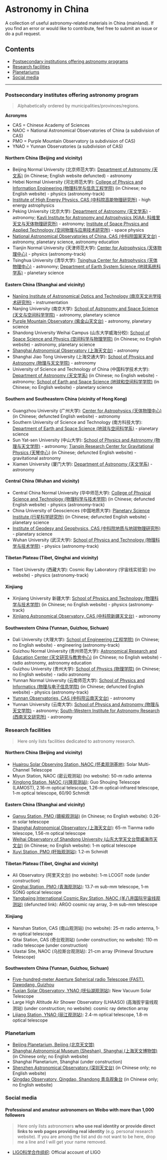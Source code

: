 # Astronomy in China
A collection of useful astronomy-related materials in China (mainland). If you find an error or would like to contribute, feel free to submit an issue or do a pull request.

## Contents

- [Postsecondary institutions offering astronomy programs](#programs)
- [Research facilities](#facilities)
- [Planetariums](#planetariums)
- [Social media](#social-media)

***

### Postsecondary institutes offering astronomy program

> Alphabetically ordered by municipalities/provinces/regions.

**Acronyms**

- CAS = Chinese Academy of Sciences
- NAOC = National Astronomical Observatories of China (a subdivision of CAS)
- PMO = Purple Mountain Observatory (a subdivision of CAS)
- YNAO = Yunnan Observatories (a subdivision of CAS)

#### Northern China (Beijing and vicinity)

- Beijing Normal University (北京师范大学): [Department of Astronomy (天文系)](http://astrowww.bnu.edu.cn/NewCN/index.php) (in Chinese; English website defuncted) - astronomy
- Hebei Normal University (河北师范大学): [College of Physics and Information Engineering (物理科学与信息工程学院)](http://phys.hebtu.edu.cn/) (in Chinese; no English website) - physics (astronomy-track)
- [Institute of High Energy Physics, CAS (中科院高能物理研究所)](http://english.ihep.cas.cn/) - high energy astrophysics
- Peking University (北京大学): [Department of Astronomy (天文学系)](http://vega.bac.pku.edu.cn/yingwenb.htm) - astronomy; [Kavli Institute for Astronomy and Astrophysics (KIAA; 科维里天文与天体物理研究所)](http://kiaa.pku.edu.cn) - astronomy; [Institute of Space Physics and Applied Technology (空间物理与应用技术研究所)](http://www.space.pku.edu.cn/english/index.htm) - space physics
- [National Astronomical Observatories of China, CAS (中科院国家天文台)](http://english.nao.cas.cn/) - astronomy, planetary science, astronomy education
- Tianjin Normal University (天津师范大学): [Center for Astrophysics (天体物理中心)](http://wlycl.tjnu.edu.cn/English.htm) - physics (astronomy-track)
- Tsinghua University (清华大学): [Tsinghua Center for Astrophysics (天体物理中心)](http://astro.tsinghua.edu.cn/) - astronomy; [Department of Earth System Science (地球系统科学系)](http://www.cess.tsinghua.edu.cn/publish/essen/index.html) - planetary science

#### Eastern China (Shanghai and vicinity)

- [Nanjing Institute of Astronomical Optics and Technology (南京天文光学技术研究所)](http://english.niaot.cas.cn/) - instrumentation
- Nanjing University (南京大学): [School of Astronomy and Space Science (天文与空间科学学院)](http://astronomy.nju.edu.cn/) - astronomy, planetary science
- [Purple Mountain Observatory (紫金山天文台)](http://english.pmo.cas.cn/) - astronomy, planetary science
- Shandong University Weihai Campus (山东大学威海分校): [School of Space Science and Physics (空间科学与物理学院)](https://apd.wh.sdu.edu.cn/) (in Chinese; no English website) - astronomy, planetary science
- [Shanghai Astronomical Observatory (上海天文台)](http://english.shao.cas.cn/) - astronomy
- Shanghai Jiao Tong University (上海交通大学): [School of Physics and Astronomy (物理与天文学院)](http://www.physics.sjtu.edu.cn/en/) - astronomy
- University of Science and Technology of China (中国科学技术大学): [Department of Astronomy (天文学系)](https://astro.ustc.edu.cn/) (in Chinese; no English website) - astronomy; [School of Earth and Space Science (地球和空间科学学院)](http://ess.ustc.edu.cn/) (in Chinese; no English website) - planetary science

#### Southern and Southeastern China (vicinity of Hong Kong)

- Guangzhou University (广州大学): [Center for Astrophysics (天体物理中心)](http://cfa.gzhu.edu.cn) (in Chinese; defuncted English website) - astronomy
- Southern University of Science and Technology (南方科技大学): [Department of Earth and Space Science (地球与空间科学系)](http://ess.sustc.edu.cn/Index-index.html) - planetary science
- Sun Yat-sen University (中山大学): [School of Physics and Astronomy (物理与天文学院)](http://spa.sysu.edu.cn/en) - astronomy; [Tianqin Research Center for Gravitational Physics (天琴中心)](http://tianqin.sysu.edu.cn) (in Chinese; defuncted English website) - gravitational astronomy
- Xiamen University (厦门大学): [Department of Astronomy (天文学系)](http://astro.xmu.edu.cn/en/HOME.htm) - astronomy

#### Central China (Wuhan and vicinity)

- Central China Normal University (华中师范大学): [College of Physical Science and Technology (物理科学与技术学院)](http://physics.ccnu.edu.cn/) (in Chinese; defuncted English website) - physics (astronomy-track)
- China University of Geosciences (中国地质大学): [Planetary Science Institute (行星科学研究所)](http://psi.cug.edu.cn) (in Chinese; defuncted English website) - planetary science
- [Institute of Geodesy and Geophysics, CAS (中科院地质与地球物理研究所)](http://english.igg.cas.cn/) - planetary science
- Wuhan University (武汉大学): [School of Physics and Technology (物理科学与技术学院)](http://physics.whu.edu.cn/en/Home.htm) - physics (astronomy-track)

#### Tibetan Plateau (Tibet, Qinghai and vicinity)

- Tibet University (西藏大学): Cosmic Ray Laboratory (宇宙线实验室) (no website) - physics (astronomy-track)

#### Xinjiang

- Xinjiang University 新疆大学: [School of Physics and Technology (物理科学与技术学院)](http://phy.xju.edu.cn/index.htm) (in Chinese; no English website) - physics (astronomy-track)
- [Xinjiang Astronomical Observatory, CAS (中科院新疆天文台)](http://english.xao.ac.cn/) - astronomy

#### Southwestern China (Yunnan, Guizhou, Sichuan)

- Dali University (大理大学): [School of Engineering (工程学院)](http://www.dali.edu.cn/gcxy/index.htm) (in Chinese; no English website) - engineering (astronomy-track)
- Guizhou Normal University (贵州师范大学): [Astronomical Research and Education Center (天文研究与教育中心)](http://fast.gznu.edu.cn/) (in Chinese; no English website) - radio astronomy, astronomy education
- Guizhou University (贵州大学): [School of Physics (物理学院)](http://phy.gzu.edu.cn/) (in Chinese; no English website) - radio astronomy
- Yunnan Normal University (云南师范大学): [School of Physics and Informatics (物理与电子信息学院)](http://wdxy.ynnu.edu.cn) (in Chinese; defuncted English website) - physics (astronomy-track)
- [Yunnan Observatories, CAS (中科院云南天文台)](http://english.ynao.cas.cn/) - astronomy
- Yunnan University (云南大学): [School of Physics and Astronomy (物理与天文学院)](http://www.science.ynu.edu.cn/english/Home.htm) - astronomy; [South-Western Institute for Astronomy Research (西南天文研究所)](http://www.swifar.ynu.edu.cn) - astronomy

### Research facilities

> Here only lists facilities dedicated to astronomy research.

#### Northern China (Beijing and vicinity)

- [Huairou Solar Observing Station, NAOC (怀柔观测基地)](http://sun.bao.ac.cn/old/): Solar Multi-Channel Telescope
- Miyun Station, NAOC (密云观测站) (no website): 50-m radio antenna
- [Xinglong Station, NAOC (兴隆观测站)](http://www.xinglong-naoc.org/html/en/): Guo Shoujing Telescope (LAMOST), 2.16-m optical telescope, 1.26-m optical-infrared telescope, 1-m optical telescope, 60/90 Schmidt

#### Eastern China (Shanghai and vicinity)

- [Ganyu Station, PMO (赣榆观测站)](http://www.pmo.ac.cn/jgsz/gctz/gygcz/) (in Chinese; no English website): 0.26-m solar telescope
- [Shanghai Astronomical Observatory (上海天文台)](http://english.shao.cas.cn/fs/): 65-m Tianma radio telescope, 1.56-m optical telescope
- [Weihai Observatory of Shandong University (山东大学天文台暨威海市天文台)](http://astro.wh.sdu.edu.cn/) (in Chinese; no English website): 1-m optical telescope
- [Xuyi Station, PMO (盱贻观测站)](http://english.pmo.cas.cn/rh/dcm/xscm/200908/t20090822_33657.html): 1.2-m Schmidt

#### Tibetan Plateau (Tibet, Qinghai and vicinity)

- Ali Observatory (阿里天文台) (no website): 1-m LCOGT node (under construction)
- [Qinghai Station, PMO (青海观测站)](http://english.dlh.pmo.cas.cn/): 13.7-m sub-mm telescope, 1-m SONG optical telescope
- [Yangbajing International Cosmic Ray Station, NAOC (羊八井国际宇宙线观测站)](http://argo.ihep.ac.cn/) (defuncted link): ARGO cosmic ray array, 3-m sub-mm telescope

#### Xinjiang

- Nanshan Station, CAS (南山观测站) (no website): 25-m radio antenna, 1-m optical telescope
- Qitai Station, CAS (奇台观测站) (under construction; no website): 110-m radio telescope (under construction)
- Ulastai Site, NAOC (乌拉斯台观测站): 21-cm array (Primeval Structure Telescope)

#### Southwestern China (Yunnan, Guizhou, Sichuan)

- [Five-hundred-meter Aperture Spherical radio Telescope (FAST), Dawodang, Guizhou](http://fast.bao.ac.cn/en/)
- [Fuxian Solar Observatory, YNAO (抚仙湖观测站)](http://fso.ynao.ac.cn/index.aspx): New Vacuum Solar Telescope
- Large High Altitude Air Shower Observatory (LHAASO) (高海拔宇宙线观测站) (under construction; no website): cosmic ray detection array
- [Lijiang Station, YNAO (丽江观测站)](http://www.gmg.org.cn/v2/en-us/): 2.4-m optical telescope, 1.8-m optical telescope

### Planetarium

- [Beijing Planetarium, Beijing (北京天文馆)](http://eng.bjp.org.cn/)
- [Shanghai Astronomical Museum (Sheshan), Shanghai (上海天文博物馆)](http://sham.astron.ac.cn/) (in Chinese only; no English website)
- Shanghai Planetarium, Shanghai (under construction)
- [Shenzhen Astronomical Observatory (深圳天文台)](http://sznco.szmb.gov.cn/) (in Chinese only; no English website)
- [Qingdao Observatory, Qingdao, Shandong 青岛观象台](http://qdgxt.kepu.net.cn/) (in Chinese only; no English website)

### Social media

#### Professional and amateur astronomers on Weibo with more than 1,000 followers

> Here only lists astronomers **who use real identity or provide direct links to web pages providing real identity** (e.g. personal research website). If you are among the list and do not want to be here, drop me a line and I will get your name removed.

- [LIGO科学合作组织](https://www.weibo.com/adligo): Official account of LIGO
